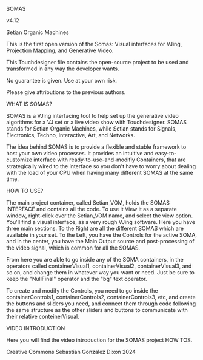 SOMAS

v4.12

Setian Organic Machines

This is the first open version of the Somas: Visual interfaces for VJing, Projection Mapping, and Generative Video.

This Touchdesigner file contains the open-source project to be used and transformed in any way the developer wants.

No guarantee is given. Use at your own risk.

Please give attributions to the previous authors.


WHAT IS SOMAS?

SOMAS is a VJing interfacing tool to help set up the generative video algorithms for a VJ set or a live video show with Touchdesigner. SOMAS stands for Setian Organic Machines, while Setian stands for Signals, Electronics, Techno, Interactive, Art, and Networks.

The idea behind SOMAS is to provide a flexible and stable framework to host your own video processes. It provides an intuitive and easy-to-customize interface with ready-to-use-and-modifiy Containers, that are strategically wired to the interface so you don't have to worry about dealing with the load of your CPU when having many different SOMAS at the same time.

HOW TO USE?

The main project container, called Setian_VOM, holds the SOMAS INTERFACE and contains all the code. To use it View it as a separate window, right-click over the Setian_VOM name, and select the view option. You'll find a visual interface, as a very rough VJing software. Here you have three main sections. To the Right are all the different SOMAS which are available in your set. To the Left, you have the Controls for the active SOMA, and in the center, you have the Main Output source and post-processing of the video signal, which is common for all the SOMAS.

From here you are able to go inside any of the SOMA containers, in the operators called containerVisual1, containerVisual2, containerVisual3, and so on, and change them in whatever way you want or need. Just be sure to keep the "NullFinal" operator and the "bg" text operator.

To create and modify the Controls, you need to go inside the containerControls1, containerControls2, containerControls3, etc, and create the buttons and sliders you need, and connect them through code following the same structure as the other sliders and buttons to communicate with their relative conteinerVisual.

VIDEO INTRODUCTION

Here you will find the video introduction for the SOMAS project HOW TOS.



Creative Commons
Sebastian Gonzalez Dixon 2024
